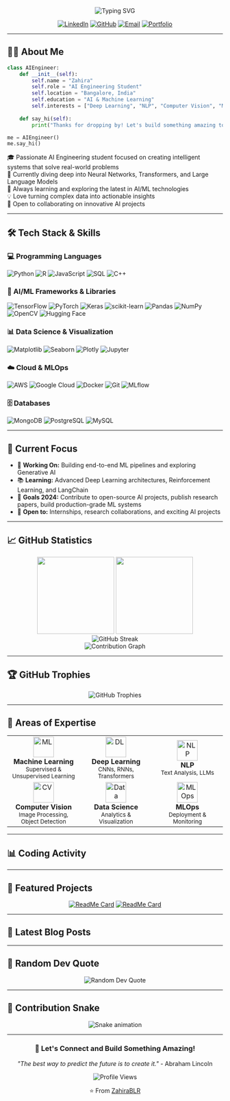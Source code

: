 <div align="center">
  <img src="https://readme-typing-svg.demolab.com?font=Fira+Code&size=32&duration=2800&pause=2000&color=A177F1&center=true&vCenter=true&width=940&lines=Hi+there!+I'm+Zahira+%F0%9F%91%8B;AI+Engineering+Student+%F0%9F%A4%96;Machine+Learning+Enthusiast+%F0%9F%93%8A;Building+Intelligent+Systems+%F0%9F%9A%80" alt="Typing SVG" />
</div>

<div align="center">
  
  <!-- Replace 'yourprofile' with your LinkedIn username, 'your.email@example.com' with your email, and 'yourportfolio.com' with your portfolio URL -->
  [![LinkedIn](https://img.shields.io/badge/LinkedIn-0077B5?style=for-the-badge&logo=linkedin&logoColor=white)](https://linkedin.com/in/yourprofile)
  [![GitHub](https://img.shields.io/badge/GitHub-100000?style=for-the-badge&logo=github&logoColor=white)](https://github.com/ZahiraBLR)
  [![Email](https://img.shields.io/badge/Email-D14836?style=for-the-badge&logo=gmail&logoColor=white)](mailto:your.email@example.com)
  [![Portfolio](https://img.shields.io/badge/Portfolio-FF5722?style=for-the-badge&logo=todoist&logoColor=white)](https://yourportfolio.com)

</div>

---

## 👨‍💻 About Me

```python
class AIEngineer:
    def __init__(self):
        self.name = "Zahira"
        self.role = "AI Engineering Student"
        self.location = "Bangalore, India"
        self.education = "AI & Machine Learning"
        self.interests = ["Deep Learning", "NLP", "Computer Vision", "MLOps"]
        
    def say_hi(self):
        print("Thanks for dropping by! Let's build something amazing together!")

me = AIEngineer()
me.say_hi()
```

🎓 Passionate AI Engineering student focused on creating intelligent systems that solve real-world problems  
🔬 Currently diving deep into Neural Networks, Transformers, and Large Language Models  
🌱 Always learning and exploring the latest in AI/ML technologies  
💡 Love turning complex data into actionable insights  
🤝 Open to collaborating on innovative AI projects

---

## 🛠️ Tech Stack & Skills

### 💻 Programming Languages
![Python](https://img.shields.io/badge/Python-3776AB?style=for-the-badge&logo=python&logoColor=white)
![R](https://img.shields.io/badge/R-276DC3?style=for-the-badge&logo=r&logoColor=white)
![JavaScript](https://img.shields.io/badge/JavaScript-F7DF1E?style=for-the-badge&logo=javascript&logoColor=black)
![SQL](https://img.shields.io/badge/SQL-4479A1?style=for-the-badge&logo=postgresql&logoColor=white)
![C++](https://img.shields.io/badge/C++-00599C?style=for-the-badge&logo=cplusplus&logoColor=white)

### 🤖 AI/ML Frameworks & Libraries
![TensorFlow](https://img.shields.io/badge/TensorFlow-FF6F00?style=for-the-badge&logo=tensorflow&logoColor=white)
![PyTorch](https://img.shields.io/badge/PyTorch-EE4C2C?style=for-the-badge&logo=pytorch&logoColor=white)
![Keras](https://img.shields.io/badge/Keras-D00000?style=for-the-badge&logo=keras&logoColor=white)
![scikit-learn](https://img.shields.io/badge/scikit--learn-F7931E?style=for-the-badge&logo=scikit-learn&logoColor=white)
![Pandas](https://img.shields.io/badge/Pandas-150458?style=for-the-badge&logo=pandas&logoColor=white)
![NumPy](https://img.shields.io/badge/NumPy-013243?style=for-the-badge&logo=numpy&logoColor=white)
![OpenCV](https://img.shields.io/badge/OpenCV-5C3EE8?style=for-the-badge&logo=opencv&logoColor=white)
![Hugging Face](https://img.shields.io/badge/Hugging%20Face-FFD21E?style=for-the-badge&logo=huggingface&logoColor=black)

### 📊 Data Science & Visualization
![Matplotlib](https://img.shields.io/badge/Matplotlib-11557c?style=for-the-badge&logo=python&logoColor=white)
![Seaborn](https://img.shields.io/badge/Seaborn-3776AB?style=for-the-badge&logo=python&logoColor=white)
![Plotly](https://img.shields.io/badge/Plotly-3F4F75?style=for-the-badge&logo=plotly&logoColor=white)
![Jupyter](https://img.shields.io/badge/Jupyter-F37626?style=for-the-badge&logo=jupyter&logoColor=white)

### ☁️ Cloud & MLOps
![AWS](https://img.shields.io/badge/AWS-232F3E?style=for-the-badge&logo=amazon-aws&logoColor=white)
![Google Cloud](https://img.shields.io/badge/Google_Cloud-4285F4?style=for-the-badge&logo=google-cloud&logoColor=white)
![Docker](https://img.shields.io/badge/Docker-2496ED?style=for-the-badge&logo=docker&logoColor=white)
![Git](https://img.shields.io/badge/Git-F05032?style=for-the-badge&logo=git&logoColor=white)
![MLflow](https://img.shields.io/badge/MLflow-0194E2?style=for-the-badge&logo=mlflow&logoColor=white)

### 🗄️ Databases
![MongoDB](https://img.shields.io/badge/MongoDB-47A248?style=for-the-badge&logo=mongodb&logoColor=white)
![PostgreSQL](https://img.shields.io/badge/PostgreSQL-316192?style=for-the-badge&logo=postgresql&logoColor=white)
![MySQL](https://img.shields.io/badge/MySQL-4479A1?style=for-the-badge&logo=mysql&logoColor=white)

---

## 🚀 Current Focus

- 🔭 **Working On:** Building end-to-end ML pipelines and exploring Generative AI
- 📚 **Learning:** Advanced Deep Learning architectures, Reinforcement Learning, and LangChain
- 🎯 **Goals 2024:** Contribute to open-source AI projects, publish research papers, build production-grade ML systems
- 💼 **Open to:** Internships, research collaborations, and exciting AI projects

---

## 📈 GitHub Statistics

<div align="center">
  <img height="180em" src="https://github-readme-stats.vercel.app/api?username=ZahiraBLR&show_icons=true&theme=radical&include_all_commits=true&count_private=true"/>
  <img height="180em" src="https://github-readme-stats.vercel.app/api/top-langs/?username=ZahiraBLR&layout=compact&langs_count=8&theme=radical"/>
</div>

<div align="center">
  <img src="https://github-readme-streak-stats.herokuapp.com/?user=ZahiraBLR&theme=radical" alt="GitHub Streak" />
</div>

<div align="center">
  <img src="https://github-readme-activity-graph.vercel.app/graph?username=ZahiraBLR&theme=tokyo-night&hide_border=true" alt="Contribution Graph" />
</div>

---

## 🏆 GitHub Trophies

<div align="center">
  <img src="https://github-profile-trophy.vercel.app/?username=ZahiraBLR&theme=radical&no-frame=true&no-bg=false&margin-w=4&row=1" alt="GitHub Trophies" />
</div>

---

## 💼 Areas of Expertise

<table align="center">
  <tr>
    <td align="center" width="200">
      <img src="https://img.icons8.com/color/96/000000/artificial-intelligence.png" width="48" height="48" alt="ML"/>
      <br><b>Machine Learning</b>
      <br><sub>Supervised & Unsupervised Learning</sub>
    </td>
    <td align="center" width="200">
      <img src="https://img.icons8.com/color/96/000000/neural-network.png" width="48" height="48" alt="DL"/>
      <br><b>Deep Learning</b>
      <br><sub>CNNs, RNNs, Transformers</sub>
    </td>
    <td align="center" width="200">
      <img src="https://img.icons8.com/color/96/000000/natural-language-processing.png" width="48" height="48" alt="NLP"/>
      <br><b>NLP</b>
      <br><sub>Text Analysis, LLMs</sub>
    </td>
  </tr>
  <tr>
    <td align="center" width="200">
      <img src="https://img.icons8.com/color/96/000000/computer-vision.png" width="48" height="48" alt="CV"/>
      <br><b>Computer Vision</b>
      <br><sub>Image Processing, Object Detection</sub>
    </td>
    <td align="center" width="200">
      <img src="https://img.icons8.com/color/96/000000/big-data.png" width="48" height="48" alt="Data"/>
      <br><b>Data Science</b>
      <br><sub>Analytics & Visualization</sub>
    </td>
    <td align="center" width="200">
      <img src="https://img.icons8.com/color/96/000000/cloud.png" width="48" height="48" alt="MLOps"/>
      <br><b>MLOps</b>
      <br><sub>Deployment & Monitoring</sub>
    </td>
  </tr>
</table>

---

## 📊 Coding Activity

<!--START_SECTION:waka-->
<!--END_SECTION:waka-->

---

## 🎯 Featured Projects

<!-- Replace 'project1' and 'project2' with your actual repository names -->
<div align="center">

[![ReadMe Card](https://github-readme-stats.vercel.app/api/pin/?username=ZahiraBLR&repo=project1&theme=radical)](https://github.com/ZahiraBLR/project1)
[![ReadMe Card](https://github-readme-stats.vercel.app/api/pin/?username=ZahiraBLR&repo=project2&theme=radical)](https://github.com/ZahiraBLR/project2)

</div>

---

## 📝 Latest Blog Posts

<!-- BLOG-POST-LIST:START -->
<!-- BLOG-POST-LIST:END -->

---

## 💭 Random Dev Quote

<div align="center">
  <img src="https://quotes-github-readme.vercel.app/api?type=horizontal&theme=radical" alt="Random Dev Quote"/>
</div>

---

## 🐍 Contribution Snake

<!-- This requires setting up a GitHub Action: https://github.com/Platane/snk -->
<div align="center">
  <img src="https://raw.githubusercontent.com/ZahiraBLR/ZahiraBLR/output/github-contribution-grid-snake.svg" alt="Snake animation" />
</div>

---

<div align="center">
  
  ### 💬 Let's Connect and Build Something Amazing!
  
  *"The best way to predict the future is to create it."* - Abraham Lincoln
  
  ![Profile Views](https://komarev.com/ghpvc/?username=ZahiraBLR&color=blueviolet&style=for-the-badge)
  
  ⭐️ From [ZahiraBLR](https://github.com/ZahiraBLR)
  
</div>
